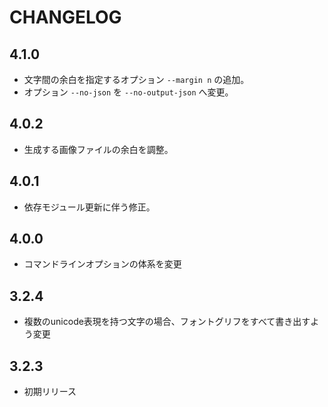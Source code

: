 # CHANGELOG

## 4.1.0
* 文字間の余白を指定するオプション `--margin n` の追加。
* オプション `--no-json` を `--no-output-json` へ変更。

## 4.0.2
* 生成する画像ファイルの余白を調整。

## 4.0.1
* 依存モジュール更新に伴う修正。

## 4.0.0
* コマンドラインオプションの体系を変更

## 3.2.4
* 複数のunicode表現を持つ文字の場合、フォントグリフをすべて書き出すよう変更

## 3.2.3
* 初期リリース

